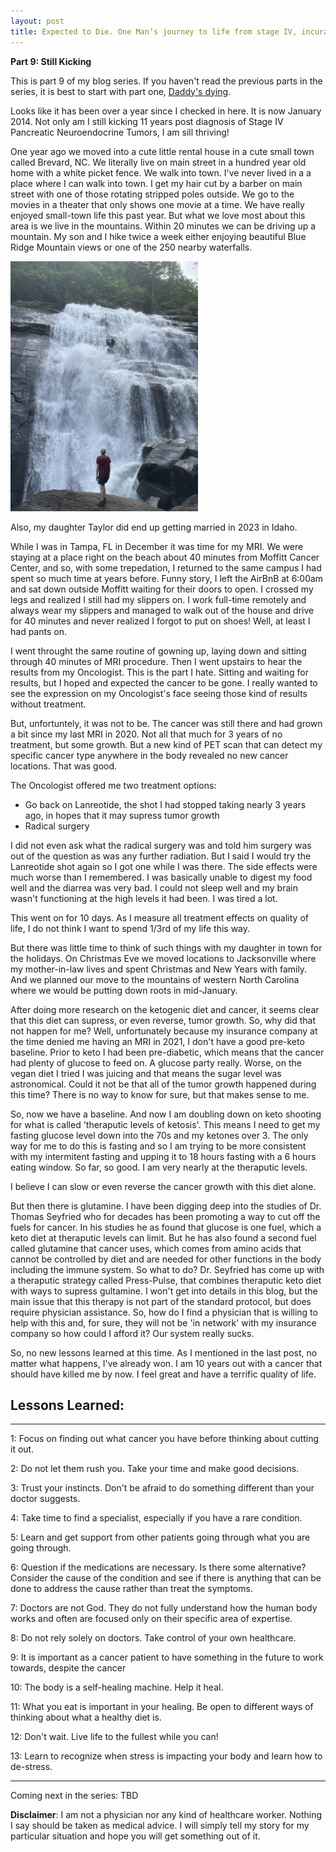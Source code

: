 ```yaml
---
layout: post
title: Expected to Die. One Man’s journey to life from stage IV, incurable cancer
---
```


**Part 9: Still Kicking** 

This is part 9 of my blog series.  If you haven't read the previous parts in the series, it is best to start with part one, [Daddy's dying](https://expectedtodie.com/expectedtodie-part1).

Looks like it has been over a year since I checked in here.   It is now January 2014.  Not only am I still kicking 11 years post diagnosis of Stage IV Pancreatic Neuroendocrine Tumors, I am sill thriving!

One year ago we moved into a cute little rental house in a cute small town called Brevard, NC.  We literally live on main street in a hundred year old home with a white picket fence.  We walk into town.  I've never lived in a a place where I can walk into town.  I get my hair cut by a barber on main street with one of those rotating stripped poles outside.  We go to the movies in a theater that only shows one movie at a time.  We have really enjoyed small-town life this past year.  But what we love most about this area is we live in the mountains.  Within 20 minutes we can be driving up a mountain.  My son and I hike twice a week either enjoying beautiful Blue Ridge Mountain views or one of the 250 nearby waterfalls. 

<img src="/images/blog/Waterfall.jpeg" width="300px">

Also, my daughter Taylor did end up getting married in 2023 in Idaho.


While I was in Tampa, FL in December it was time for my MRI.  We were staying at a place right on the beach about 40 minutes from Moffitt Cancer Center, and so, with some trepedation, I returned to the same campus I had spent so much time at years before.  Funny story, I left the AirBnB at 6:00am and sat down outside Moffitt waiting for their doors to open.   I crossed my legs and realized I still had my slippers on.  I work full-time remotely and always wear my slippers and managed to walk out of the house and drive for 40 minutes and never realized I forgot to put on shoes!  Well, at least I had pants on.  

I went throught the same routine of gowning up, laying down and sitting through 40 minutes of MRI procedure.  Then I went upstairs to hear the results from my Oncologist. This is the part I hate.  Sitting and waiting for results, but I hoped and expected the cancer to be gone.  I really wanted to see the expression on my Oncologist's face seeing those kind of results without treatment.  

But, unfortuntely, it was not to be.  The cancer was still there and had grown a bit since my last MRI in 2020.  Not all that much for 3 years of no treatment, but some growth.  But a new kind of PET scan that can detect my specific cancer type anywhere in the body revealed no new cancer locations.  That was good.  

The Oncologist offered me two treatment options:
* Go back on Lanreotide, the shot I had stopped taking nearly 3 years ago, in hopes that it may supress tumor growth
* Radical surgery

I did not even ask what the radical surgery was and told him surgery was out of the question as was any further radiation.   But I said I would try the Lanreotide shot again so I got one while I was there.  The side effects were much worse than I remembered.   I was basically unable to digest my food well and the diarrea was very bad.  I could not sleep well and my brain wasn't functioning at the high levels it had been.  I was tired a lot.  

This went on for 10 days.  As I measure all treatment effects on quality of life, I do not think I want to spend 1/3rd of my life this way.  

But there was little time to think of such things with my daughter in town for the holidays.  On Christmas Eve we moved locations to Jacksonville where my mother-in-law lives and spent Christmas and New Years with family. And we planned our move to the mountains of western North Carolina where we would be putting down roots in mid-January. 

After doing more research on the ketogenic diet and cancer, it seems clear that this diet can supress, or even reverse, tumor growth.  So, why did that not happen for me?  Well, unfortunately because my insurance company at the time denied me having an MRI in 2021, I don't have a good pre-keto baseline.  Prior to keto I had been pre-diabetic, which means that the cancer had plenty of glucose to feed on. A glucose party really.  Worse, on the vegan diet I tried I was juicing and that means the sugar level was astronomical.   Could it not be that all of the tumor growth happened during this time? There is no way to know for sure, but that makes sense to me.   

So, now we have a baseline.  And now I am doubling down on keto shooting for what is called 'theraputic levels of ketosis'.  This means I need to get my fasting glucose level down into the 70s and my ketones over 3.   The only way for me to do this is fasting and so I am trying to be more consistent with my intermitent fasting and upping it to 18 hours fasting with a 6 hours eating window.  So far, so good.  I am very nearly at the theraputic levels. 

I believe I can slow or even reverse the cancer growth with this diet alone.  

But then there is glutamine.  I have been digging deep into the studies of Dr. Thomas Seyfried who for decades has been promoting a way to cut off the fuels for cancer.  In his studies he as found that glucose is one fuel, which a keto diet at theraputic levels can limit.   But he has also found a second fuel called glutamine that cancer uses, which comes from amino acids that cannot be controlled by diet and are needed for other functions in the body including the immune system.   So what to do?  Dr. Seyfried has come up with a theraputic strategy called Press-Pulse, that combines theraputic keto diet with ways to supress gultamine.  I won't get into details in this blog, but the main issue that this therapy is not part of the standard protocol, but does require physician assistance.  So, how do I find a physician that is willing to help with this and, for sure, they will not be 'in network' with my insurance company so how could I afford it? Our system really sucks.

So, no new lessons learned at this time.  As I mentioned in the last post, no matter what happens, I've already won.  I am 10 years out with a cancer that should have killed me by now.  I feel great and have a terrific quality of life.   


## Lessons Learned:

---

1: Focus on finding out what cancer you have before thinking about cutting it out.

2: Do not let them rush you.  Take your time and make good decisions.

3: Trust your instincts.  Don't be afraid to do something different than your doctor suggests.

4: Take time to find a specialist, especially if you have a rare condition.

5: Learn and get support from other patients going through what you are going through.

6: Question if the medications are necessary.  Is there some alternative? Consider the cause of the condition and see if there is anything that can be done to address the cause rather than treat the symptoms.

7: Doctors are not God.  They do not fully understand how the human body works and often are focused only on their specific area of expertise.

8: Do not rely solely on doctors.  Take control of your own healthcare.

9: It is important as a cancer patient to have something in the future to work towards, despite the cancer

10: The body is a self-healing machine. Help it heal.

11: What you eat is important in your healing. Be open to different ways of thinking about what a healthy diet is.

12: Don't wait.  Live life to the fullest while you can!

13: Learn to recognize when stress is impacting your body and learn how to de-stress.

---

Coming next in the series: TBD

**Disclaimer**: I am not a physician nor any kind of healthcare worker. Nothing I say should be taken as medical advice. I will simply tell my story for my particular situation and hope you will get something out of it.

